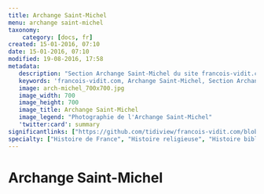```yaml
---
title: Archange Saint-Michel
menu: archange saint-michel
taxonomy:
    category: [docs, fr]
created: 15-01-2016, 07:10
date: 15-01-2016, 07:10
modified: 19-08-2016, 17:58
metadata:
   description: "Section Archange Saint-Michel du site francois-vidit.com"
   keywords: 'francois-vidit.com, Archange Saint-Michel, Section Archange Saint-Michel'
   image: arch-michel_700x700.jpg
   image_width: 700
   image_height: 700
   image_title: Archange Saint-Michel
   image_legend: "Photographie de l'Archange Saint-Michel"
   'twitter:card': summary
significantlinks: ["https://github.com/tidiview/francois-vidit.com/blob/develop/user/sites/docs/pages/01.home/05.mont-saint-michel/01.arch-michel/chapter.fr.md"]
specialty: ["Histoire de France", "Histoire religieuse", "Histoire biblique"]
---
```


# Archange Saint-Michel